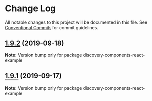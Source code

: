 # Change Log

All notable changes to this project will be documented in this file.
See [Conventional Commits](https://conventionalcommits.org) for commit guidelines.

## [1.9.2](https://github.ibm.com/Watson-Discovery/disco-widgets/compare/discovery-components-react-example@1.9.1...discovery-components-react-example@1.9.2) (2019-09-18)

**Note:** Version bump only for package discovery-components-react-example





## [1.9.1](https://github.ibm.com/Watson-Discovery/disco-widgets/compare/discovery-components-react-example@1.9.0...discovery-components-react-example@1.9.1) (2019-09-17)

**Note:** Version bump only for package discovery-components-react-example
